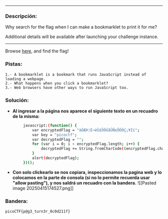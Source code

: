 ***
### Descripción:
Why search for the flag when I can make a bookmarklet to print it for me?

Additional details will be available after launching your challenge instance.
***
Browse [here](http://titan.picoctf.net:49659/), and find the flag!

### Pistas: 
```
1.- A bookmarklet is a bookmark that runs JavaScript instead of loading a webpage.
2.- What happens when you click a bookmarklet?
3.- Web browsers have other ways to run JavaScript too.
```

### Solución:
- **Al ingresar a la página nos aparece el siguiente texto en un recuadro de la misma:**
```bash
        javascript:(function() {
            var encryptedFlag = "àÒÆÞ¦È¬ëÙ£ÖÓÚåÛÑ¢ÕÓÓÇ¡¥Ìí";
            var key = "picoctf";
            var decryptedFlag = "";
            for (var i = 0; i < encryptedFlag.length; i++) {
                decryptedFlag += String.fromCharCode((encryptedFlag.charCodeAt(i) - key.charCodeAt(i % key.length) + 256) % 256);
            }
            alert(decryptedFlag);
        })();    
```
- **Con solo clickearlo se nos copiara, inspeccionamos la pagina web y lo colocamos en la parte de consola (si no lo permite recuerda usar "allow pasting"), y nos saldrá un recuadro con la bandera.**
![[Pasted image 20250415174527.png]]

### Bandera:
```
picoCTF{p@g3_turn3r_0c0d211f}
```
